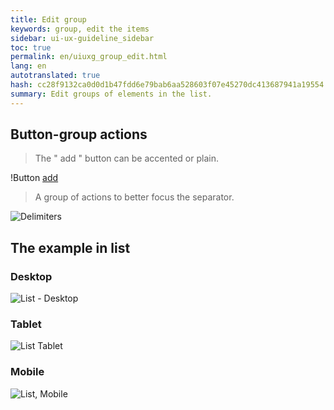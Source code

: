 ```yaml
---
title: Edit group
keywords: group, edit the items
sidebar: ui-ux-guideline_sidebar
toc: true
permalink: en/uiuxg_group_edit.html
lang: en
autotranslated: true
hash: cc28f9132ca0d0d1b47fdd6e79bab6aa528603f07e45270dc413687941a19554
summary: Edit groups of elements in the list.
---
```


## Button-group actions

> The " add " button can be accented or plain.

!Button [add](/images/pages/guides/ui-ux-guideline/uiuxg_group_edit/1.png)

> A group of actions to better focus the separator.

![Delimiters](/images/pages/guides/ui-ux-guideline/uiuxg_group_edit/2.png)

## The example in list

### Desktop

![List - Desktop](/images/pages/guides/ui-ux-guideline/uiuxg_group_edit/3.png)

### Tablet

![List Tablet](/images/pages/guides/ui-ux-guideline/uiuxg_group_edit/4.png)

### Mobile

![List, Mobile](/images/pages/guides/ui-ux-guideline/uiuxg_group_edit/5.png)



